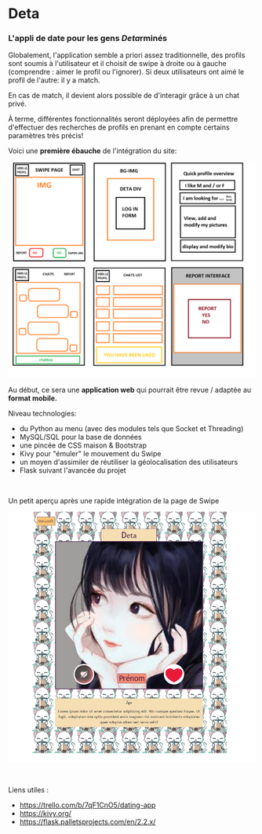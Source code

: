 # Deta

### L'appli de date pour les gens *Deta*rminés

Globalement, l'application semble a priori assez traditionnelle,
des profils sont soumis à l'utilisateur et il choisit de swipe à droite ou à gauche
(comprendre : aimer le profil ou l'ignorer). Si deux utilisateurs ont aimé le profil
de l'autre: il y a match.

En cas de match, il devient alors possible de d'interagir grâce à un chat privé.

À terme, différentes fonctionnalités seront déployées afin de permettre d'effectuer des
recherches de profils en prenant en compte certains paramètres très précis!

Voici une **première ébauche** de l'intégration du site:

![](project/schema.png)

Au début, ce sera une **application web** qui pourrait être revue / adaptée au **format mobile.**

Niveau technologies:  
- du Python au menu (avec des modules tels que Socket et Threading) 
- MySQL/SQL pour la base de données
- une pincée de CSS maison & Bootstrap
- Kivy pour "émuler" le mouvement du Swipe
- un moyen d'assimiler de réutiliser la géolocalisation des utilisateurs
- Flask suivant l'avancée du projet

<br/>

Un petit aperçu après une rapide intégration de la page de Swipe

![](project/1.png)


<br/>

Liens utiles :

- https://trello.com/b/7qF1CnO5/dating-app
- https://kivy.org/
- https://flask.palletsprojects.com/en/2.2.x/